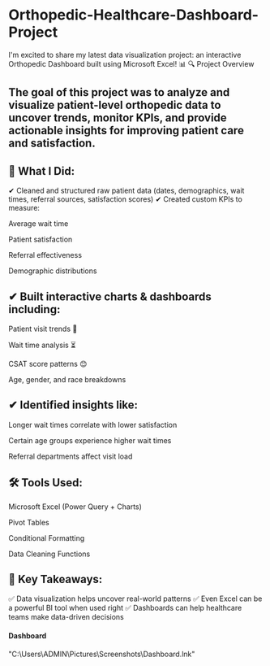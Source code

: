 # Orthopedic-Healthcare-Dashboard-Project
I'm excited to share my latest data visualization project: an interactive Orthopedic Dashboard built using Microsoft Excel! 📊
🔍 Project Overview
## The goal of this project was to analyze and visualize patient-level orthopedic data to uncover trends, monitor KPIs, and provide actionable insights for improving patient care and satisfaction.

## 🧠 What I Did:
✔ Cleaned and structured raw patient data (dates, demographics, wait times, referral sources, satisfaction scores)
✔ Created custom KPIs to measure:

Average wait time

Patient satisfaction

Referral effectiveness

Demographic distributions
## ✔ Built interactive charts & dashboards including:

Patient visit trends 📅

Wait time analysis ⏳

CSAT score patterns 😊

Age, gender, and race breakdowns
## ✔ Identified insights like:

Longer wait times correlate with lower satisfaction

Certain age groups experience higher wait times

Referral departments affect visit load

## 🛠 Tools Used:
Microsoft Excel (Power Query + Charts)

Pivot Tables

Conditional Formatting

Data Cleaning Functions

## 📌 Key Takeaways:
✅ Data visualization helps uncover real-world patterns
✅ Even Excel can be a powerful BI tool when used right
✅ Dashboards can help healthcare teams make data-driven decisions
#### Dashboard
"C:\Users\ADMIN\Pictures\Screenshots\Dashboard.lnk"
